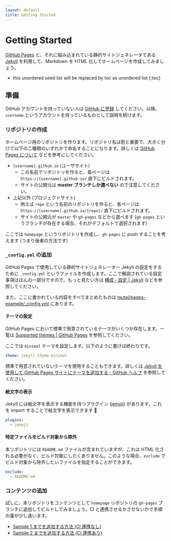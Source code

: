 ```yaml
---
layout: default
title: Getting Started
---
```


# Getting Started

[GitHub Pages](https://help.github.com/ja/github/working-with-github-pages/about-github-pages) と、それに組み込まれている静的サイトジェネレータである [Jekyll](https://jekyllrb.com/) を利用して、Markdown を HTML 化してホームページを作成してみましょう。

* this unordered seed list will be replaced by toc as unordered list
{:toc}

## 準備

GitHub アカウントを持っていない人は [GitHub に登録](https://github.com/join) してください。以降、`username` というアカウントを持っているものとして説明を続けます。

### リポジトリの作成

ホームページ用のリポジトリを作ります。リポジトリ名は割と重要で、大きく分けて以下の二種類のいずれかで命名することになります。詳しくは [GitHub Pages について](https://help.github.com/ja/github/working-with-github-pages/about-github-pages) などを参考にしてください。

- `[username].github.io` (ユーザサイト)
    - この名前でリポジトリを作ると、各ページは `https://[username].github.io/` 直下にビルドされます。
    - サイトの公開元は **master ブランチしか選べない** ので注意してください。
- 上記以外 (プロジェクトサイト)
    - 例えば `repo` という名前のリポジトリを作ると、各ページは `https://[username].github.io/[repo]/` 直下にビルドされます。
    - サイトの公開元が `master` や `gh-pages` などから選べます (`gh-pages` というブランチが存在する場合、それがデフォルトで選択されます)

ここでは `homepage` というリポジトリを作成し、`gh-pages` に push することを考えます (つまり後者の方法です)

### `_config.yml` の追加

GitHub Pages で使用している静的サイトジェネレーター Jekyll の設定をするために `_config.yml` というファイルを作成します。ここで解説されている設定事項はほんの一部分ですので、もっと見たい方は [構成・設定 \| Jekyll](http://jekyllrb-ja.github.io/docs/configuration/) などを参照してください。

また、ここに書かれている内容をすべてまとめたものは [tsutaj/pages-example/\_config.yml](https://github.com/tsutaj/pages-example/blob/master/_config.yml) にあります。

#### テーマの設定

GitHub Pages において標準で用意されているテーマがいくつか存在します。一覧は [Supported themes \| GitHub Pages](https://pages.github.com/themes/) を参照してください。

ここでは `minimal` テーマを設定します。以下のように書けば終わりです。

```yml
theme: jekyll-theme-minimal
```

標準で用意されていないテーマを使用することもできます。詳しくは [Jekyll を使用して GitHub Pages サイトにテーマを追加する - GitHub ヘルプ](https://help.github.com/ja/github/working-with-github-pages/adding-a-theme-to-your-github-pages-site-using-jekyll) を参照してください。

#### 絵文字の表示

Jekyll には絵文字を表示する機能を持つプラグイン ([jemoji](https://github.com/jekyll/jemoji)) があります。これを import することで絵文字を表示できます :tada:

```yml
plugins:
  - jemoji
```

#### 特定ファイルをビルド対象から除外

本リポジトリには `README.md` ファイルが含まれていますが、これは HTML 化される必要がなく、ビルド対象にしたくありません。このような場合、`exclude` でビルド対象から除外したいファイルを指定することができます。

```yml
exclude:
  - README.md
```

### コンテンツの追加

試しに、本リポジトリをコンテンツとして `homepage` リポジトリの `gh-pages` ブランチに追加してビルドしてみましょう。CI と連携させるかさせないかで手順の量が少し違います。

* [Sample 1 までを追加する方法 (CI 連携なし)](./sample_001.html)
* [Sample 2 までを追加する方法 (CI 連携あり)](./sample_002.html)
